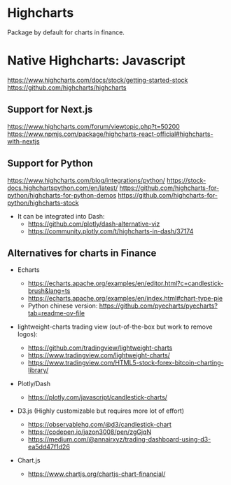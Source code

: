 # Highcharts

Package by default for charts in finance.

# Native Highcharts: Javascript

https://www.highcharts.com/docs/stock/getting-started-stock
https://github.com/highcharts/highcharts

## Support for Next.js

https://www.highcharts.com/forum/viewtopic.php?t=50200
https://www.npmjs.com/package/highcharts-react-official#highcharts-with-nextjs

## Support for Python

https://www.highcharts.com/blog/integrations/python/
https://stock-docs.highchartspython.com/en/latest/
https://github.com/highcharts-for-python/highcharts-for-python-demos
https://github.com/highcharts-for-python/highcharts-stock

- It can be integrated into Dash:
  - https://github.com/plotly/dash-alternative-viz
  - https://community.plotly.com/t/highcharts-in-dash/37174

## Alternatives for charts in Finance

- Echarts

  - https://echarts.apache.org/examples/en/editor.html?c=candlestick-brush&lang=ts
  - https://echarts.apache.org/examples/en/index.html#chart-type-pie
  - Python chinese version: https://github.com/pyecharts/pyecharts?tab=readme-ov-file

- lightweight-charts trading view (out-of-the-box but work to remove logos):

  - https://github.com/tradingview/lightweight-charts
  - https://www.tradingview.com/lightweight-charts/
  - https://www.tradingview.com/HTML5-stock-forex-bitcoin-charting-library/

- Plotly/Dash

  - https://plotly.com/javascript/candlestick-charts/

- D3.js (Highly customizable but requires more lot of effort)

  - https://observablehq.com/@d3/candlestick-chart
  - https://codepen.io/jazon3008/pen/zgGjqN
  - https://medium.com/@annairxyz/trading-dashboard-using-d3-ea5dd47f1d26

- Chart.js

  - https://www.chartjs.org/chartjs-chart-financial/
